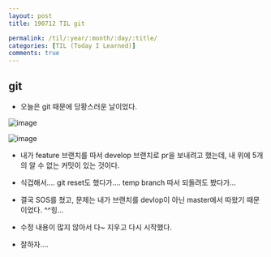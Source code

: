 ```yaml
---
layout: post
title: 190712 TIL git

permalink: /til/:year/:month/:day/:title/
categories: [TIL (Today I Learned)]
comments: true
---
```


## **git**
- 오늘은 git 때문에 당황스러운 날이었다.   

![image](https://user-images.githubusercontent.com/40848630/61181096-5680e280-a65c-11e9-8e32-0800c642a691.png)

![image](https://user-images.githubusercontent.com/40848630/61181111-6a2c4900-a65c-11e9-9021-6f69e30a07c4.png)


- 내가 feature 브랜치를 따서 develop 브랜치로 pr을 보내려고 했는데, 내 위에 5개의 알 수 없는 커밋이 있는 것이다.

- 식겁해서.... git reset도 했다가.... temp branch 따서 되돌려도 봤다가... 

- 결국 SOS를 쳤고, 문제는 내가 브랜치를 devlop이 아닌 master에서 따왔기 때문이었다. ^^힝... 

- 수정 내용이 많지 않아서 다~ 지우고 다시 시작했다. 

- 잘하자.... 
